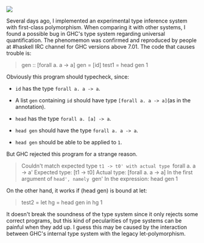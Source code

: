  [<div class="image2-inset"><picture><source type="image/webp" srcset="https://substackcdn.com/image/fetch/w_424,c_limit,f_webp,q_auto:good,fl_progressive:steep/https%3A%2F%2Fbucketeer-e05bbc84-baa3-437e-9518-adb32be77984.s3.amazonaws.com%2Fpublic%2Fimages%2F9ac463f3-4cfb-4f9b-b834-74006cc0ebed_249x187.jpeg 424w, https://substackcdn.com/image/fetch/w_848,c_limit,f_webp,q_auto:good,fl_progressive:steep/https%3A%2F%2Fbucketeer-e05bbc84-baa3-437e-9518-adb32be77984.s3.amazonaws.com%2Fpublic%2Fimages%2F9ac463f3-4cfb-4f9b-b834-74006cc0ebed_249x187.jpeg 848w, https://substackcdn.com/image/fetch/w_1272,c_limit,f_webp,q_auto:good,fl_progressive:steep/https%3A%2F%2Fbucketeer-e05bbc84-baa3-437e-9518-adb32be77984.s3.amazonaws.com%2Fpublic%2Fimages%2F9ac463f3-4cfb-4f9b-b834-74006cc0ebed_249x187.jpeg 1272w, https://substackcdn.com/image/fetch/w_1456,c_limit,f_webp,q_auto:good,fl_progressive:steep/https%3A%2F%2Fbucketeer-e05bbc84-baa3-437e-9518-adb32be77984.s3.amazonaws.com%2Fpublic%2Fimages%2F9ac463f3-4cfb-4f9b-b834-74006cc0ebed_249x187.jpeg 1456w" sizes="100vw">![](https://substackcdn.com/image/fetch/w_1456,c_limit,f_auto,q_auto:good,fl_progressive:steep/https%3A%2F%2Fbucketeer-e05bbc84-baa3-437e-9518-adb32be77984.s3.amazonaws.com%2Fpublic%2Fimages%2F9ac463f3-4cfb-4f9b-b834-74006cc0ebed_249x187.jpeg)</picture></div>](https://substackcdn.com/image/fetch/f_auto,q_auto:good,fl_progressive:steep/https%3A%2F%2Fbucketeer-e05bbc84-baa3-437e-9518-adb32be77984.s3.amazonaws.com%2Fpublic%2Fimages%2F9ac463f3-4cfb-4f9b-b834-74006cc0ebed_249x187.jpeg) 

Several days ago, I implemented an experimental type inference system with first-class polymorphism. When comparing it with other systems, I found a possible bug in GHC's type system regarding universal quantification. The phenomemon was confirmed and reproduced by people at #haskell IRC channel for GHC versions above 7.01\. The code that causes trouble is:

> gen :: [forall a. a -> a]
>     gen = [id]
>     test1 = head gen 1

Obviously this program should typecheck, since:

*   `id` <span>has the type</span> `forall a. a -> a`<span>.</span>

*   <span>A list</span> `gen` <span>containing</span> `id` <span>should have type</span> `[forall a. a -> a]`<span>(as in the annotation).</span>

*   `head` <span>has the type</span> `forall a. [a] -> a`<span>.</span>

*   `head gen` <span>should have the type</span> `forall a. a -> a`<span>.</span>

*   `head gen` <span>should be able to be applied to</span> `1`<span>.</span>

But GHC rejected this program for a strange reason.

> Couldn't match expected type `t1 -> t0'
>     with actual type `forall a. a -> a'
>     Expected type: [t1 -> t0]
>     Actual type: [forall a. a -> a]
>     In the first argument of `head', namely `gen'
>     In the expression: head gen 1

On the other hand, it works if (head gen) is bound at let:

> test2 = let hg = head gen in hg 1

It doesn't break the soundness of the type system since it only rejects some correct programs, but this kind of pecularities of type systems can be painful when they add up. I guess this may be caused by the interaction between GHC's internal type system with the legacy let-polymorphism.

